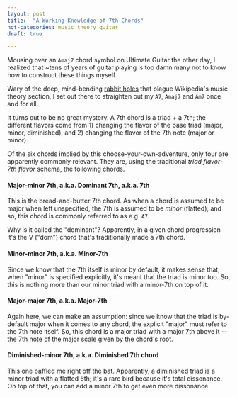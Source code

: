 ```yaml
---
layout: post
title:  "A Working Knowledge of 7th Chords"
not-categories: music theory guitar
draft: true

---
```




Mousing over an `Amaj7` chord symbol on Ultimate Guitar the other day, I realized that ~tens of years of guitar playing is too damn many not to know how to construct these things myself.

Wary of the deep, mind-bending [rabbit holes](https://en.wikipedia.org/wiki/Quarter-comma_meantone) that plague Wikipedia's music theory section, I set out there to straighten out my `A7`, `Amaj7` and `Am7` once and for all.

It turns out to be no great mystery. A 7th chord is a triad + a 7th; the different flavors come from 1) changing the flavor of the base triad (major, minor, diminished), and 2) changing the flavor of the 7th note (major or minor).

Of the six chords implied by this choose-your-own-adventure, only four are apparently commonly relevant. They are, using the traditional *triad flavor*-*7th flavor* schema, the following chords.

#### Major-minor 7th, a.k.a. Dominant 7th, a.k.a. 7th

This is the bread-and-butter 7th chord. As when a chord is assumed to be major when left unspecified, the 7th is assumed to be *minor* (flatted); and so, this chord is commonly referred to as e.g. `A7`.

Why is it called the "dominant"? Apparently, in a given chord progression it's the V ("dom") chord that's traditionally made a 7th chord.

#### Minor-minor 7th, a.k.a. Minor-7th

Since we know that the 7th itself is minor by default, it makes sense that, when "minor" is specified explicitly, it's meant that the triad is minor too. So, this is nothing more than our minor triad with a minor-7th on top of it.

#### Major-major 7th, a.k.a. Major-7th

Again here, we can make an assumption: since we know that the triad is by-default major when it comes to any chord, the explicit "major" must refer to the 7th note itself. So, this chord is a major triad with a major 7th above it -- the 7th note of the major scale given by the chord's root.

#### Diminished-minor 7th, a.k.a. Diminished 7th chord

This one baffled me right off the bat. Apparently, a diminished triad is a minor triad with a flatted 5th; it's a rare bird because it's total dissonance. On top of that, you can add a minor 7th to get even more dissonance.

